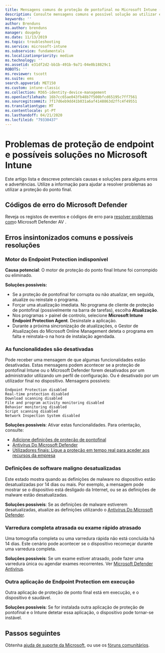 ```yaml
---
title: Mensagens comuns de proteção de pontofinal no Microsoft Intune - Azure Microsoft Docs
description: Consulte mensagens comuns e possível solução ao utilizar e resolver problemas de proteção de pontos finais e Microsoft Defender no Microsoft Intune.
keywords: ''
author: Brenduns
ms.author: brenduns
manager: dougeby
ms.date: 11/13/2019
ms.topic: troubleshooting
ms.service: microsoft-intune
ms.subservice: fundamentals
ms.localizationpriority: medium
ms.technology: ''
ms.assetid: e31df2d2-bb1b-491b-9a71-04e0b18829c1
ROBOTS: ''
ms.reviewer: tscott
ms.suite: ems
search.appverid: MET150
ms.custom: intune-classic
ms.collection: M365-identity-device-management
ms.openlocfilehash: 16b7cc65ae043fb48b7f500bfcd65195c7ff7561
ms.sourcegitcommit: 7f17d6eb9dd41b031a6af4148863d2ffc4f49551
ms.translationtype: MT
ms.contentlocale: pt-PT
ms.lasthandoff: 04/21/2020
ms.locfileid: "79330437"
---
```

# <a name="endpoint-protection-issues-and-possible-solutions-in-microsoft-intune"></a>Problemas de proteção de endpoint e possíveis soluções no Microsoft Intune

Este artigo lista e descreve potenciais causas e soluções para alguns erros e advertências. Utilize a informação para ajudar a resolver problemas ao utilizar a proteção do ponto final.

## <a name="microsoft-defender-error-codes"></a>Códigos de erro do Microsoft Defender

Reveja os registos de eventos e códigos de erro para [resolver problemas com](https://docs.microsoft.com/windows/security/threat-protection/windows-defender-antivirus/troubleshoot-windows-defender-antivirus)o Microsoft Defender AV .

## <a name="common-intune-errors-and-possible-resolutions"></a>Erros insintonizados comuns e possíveis resoluções

### <a name="endpoint-protection-engine-unavailable"></a>Motor do Endpoint Protection indisponível

**Causa potencial**: O motor de proteção do ponto final Intune foi corrompido ou eliminado.

**Soluções possíveis:**

- Se a proteção de pontofinal for corrupta ou não atualizar, em seguida, atualize ou reinstale o programa.
- Forçar uma atualização imediata. No programa de cliente de proteção de pontofinal (possivelmente na barra de tarefas), escolha **Atualização**.
- Nos programas > painel de controlo, selecione **Microsoft Intune Endpoint Protection Agent**. Desinstale a aplicação.
- Durante a próxima sincronização de atualizações, o Gestor de Atualizações do Microsoft Online Management deteta o programa em falta e reinstala-o na hora de instalação agendada.

### <a name="features-are-disabled"></a>As funcionalidades são desativadas

Pode receber uma mensagem de que algumas funcionalidades estão desativadas. Estas mensagens podem acontecer se a proteção de pontofinal Intune ou o Microsoft Defender forem desativados por um administrador utilizando um perfil de configuração. Ou é desativado por um utilizador final no dispositivo. Mensagens possíveis:

`Endpoint Protection disabled`  
`Real-time protection disabled`  
`Download scanning disabled`  
`File and program activity monitoring disabled`  
`Behavior monitoring disabled`  
`Script scanning disabled`  
`Network Inspection System disabled`  

**Soluções possíveis**: Ativar estas funcionalidades. Para orientação, consulte:

- [Adicione definições de proteção de pontofinal](../protect/endpoint-protection-configure.md)
- [Antivírus Do Microsoft Defender](../configuration/device-restrictions-windows-10.md#microsoft-defender-antivirus)
- [Utilizadores finais: Ligue a proteção em tempo real para aceder aos recursos da empresa](../user-help/turn-on-defender-windows.md)

### <a name="malware-definitions-out-of-date"></a>Definições de software maligno desatualizadas

Este estado mostra quando as definições de malware no dispositivo estão desatualizadas por 14 dias ou mais. Por exemplo, a mensagem pode mostrar se o dispositivo está desligado da Internet, ou se as definições de malware estão desatualizadas.

**Soluções possíveis**: Se as definições de malware estiverem desatualizadas, atualize as definições utilizando o [Antivírus Do Microsoft Defender](../configuration/device-restrictions-windows-10.md#microsoft-defender-antivirus).

### <a name="full-scan-overdue-or-quick-scan-overdue"></a>Varredura completa atrasada ou exame rápido atrasado

Uma tomografia completa ou uma varredura rápida não está concluída há 14 dias. Este cenário pode acontecer se o dispositivo recomeçar durante uma varredura completa.

**Soluções possíveis**: Se um exame estiver atrasado, pode fazer uma varredura única ou agendar exames recorrentes. Ver [Microsoft Defender Antivírus](../configuration/device-restrictions-windows-10.md#microsoft-defender-antivirus).

### <a name="another-endpoint-protection-application-running"></a>Outra aplicação de Endpoint Protection em execução

Outra aplicação de proteção de ponto final está em execução, e o dispositivo é saudável.

**Soluções possíveis**: Se for instalada outra aplicação de proteção de pontofinal e o Intune detetar essa aplicação, o dispositivo pode tornar-se instável.

## <a name="next-steps"></a>Passos seguintes

Obtenha [ajuda de suporte da Microsoft](get-support.md), ou use os [fóruns comunitários](https://social.technet.microsoft.com/Forums/en-US/home?category=microsoftintune).
